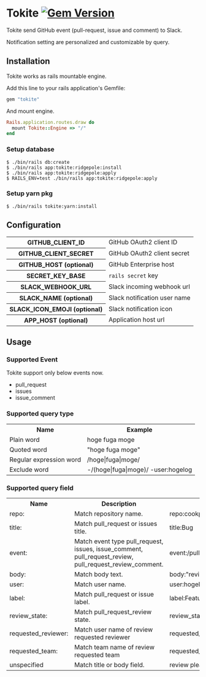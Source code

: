 # Tokite [![Gem Version](https://badge.fury.io/rb/tokite.svg)](https://badge.fury.io/rb/tokite)

Tokite send GitHub event (pull-request, issue and comment) to Slack.
 
Notification setting are personalized and customizable by query.

## Installation
Tokite works as rails mountable engine.

Add this line to your rails application's Gemfile:
```ruby
gem "tokite"
```

And mount engine.

```ruby
Rails.application.routes.draw do
  mount Tokite::Engine => "/"
end
```

### Setup database
```console
$ ./bin/rails db:create
$ ./bin/rails app:tokite:ridgepole:install
$ ./bin/rails app:tokite:ridgepole:apply
$ RAILS_ENV=test ./bin/rails app:tokite:ridgepole:apply
```

### Setup yarn pkg
```console
$ ./bin/rails tokite:yarn:install
```

## Configuration
<table>
<tr><th>GITHUB_CLIENT_ID</th><td>GitHub OAuth2 client ID</td></tr>
<tr><th>GITHUB_CLIENT_SECRET</th><td>GitHub OAuth2 client secret</td></tr>
<tr><th>GITHUB_HOST (optional)</th><td>GitHub Enterprise host</td></tr>
<tr><th>SECRET_KEY_BASE</th><td><code>rails secret</code> key</td></tr>
<tr><th>SLACK_WEBHOOK_URL</th><td>Slack incoming webhook url</td></tr>
<tr><th>SLACK_NAME (optional)</th><td>Slack notification user name</td></tr>
<tr><th>SLACK_ICON_EMOJI (optional)</th><td>Slack notification icon</td></tr>
<tr><th>APP_HOST (optional)</th><td>Application host url</td></tr>
</table>

## Usage
### Supported Event

Tokite support only below events now.

- pull_request
- issues
- issue_comment

### Supported query type

<table>
<tr><th>Name</th><th>Example</th></tr>
<tr><td>Plain word</td><td>hoge fuga moge</td></tr>
<tr><td>Quoted word</td><td>"hoge fuga moge"</td></tr>
<tr><td>Regular expression word</td><td>/hoge|fuga|moge/</td></tr>
<tr><td>Exclude word</td><td> -/(hoge|fuga|moge)/ -user:hogelog</td></tr>
</table>

### Supported query field

<table>
<tr><th>Name</th><th>Description</th><th>Example</th></tr>
<tr><td>repo:</td><td>Match repository name.</td><td>repo:cookpad/tokite</td></tr>
<tr><td>title:</td><td>Match pull_request or issues title.</td><td>title:Bug</td></tr>
<tr><td>event:</td><td>Match event type pull_request, issues, issue_comment, pull_request_review, pull_request_review_comment.</td><td>event:/pull_request|issues|pull_request_review|pull_request_review_comment/</td></tr>
<tr><td>body:</td><td>Match body text.</td><td>body:"review please"</td></tr>
<tr><td>user:</td><td>Match user name.</td><td>user:hogelog</td></tr>
<tr><td>label:</td><td>Match pull_request or issue label.</td><td>label:Feature</td></tr>
<tr><td>review_state:</td><td>Match pull_request_review state.</td><td>review_state:/commented|approved|changes_requested/</td></tr>
<tr><td>requested_reviewer:</td><td>Match user name of review requested reviewer</td><td>requested_reviewer:hogelog</td></tr>
<tr><td>requested_team:</td><td>Match team name of review requested team</td><td>requested_team:cookpad/chef</td></tr>
<tr><td>unspecified</td><td>Match title or body field.</td><td>review please</td></tr>
</table>
